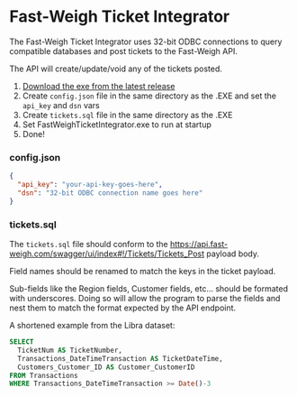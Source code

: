 # Fast-Weigh Ticket Integrator

The Fast-Weigh Ticket Integrator uses 32-bit ODBC connections to query compatible databases and post tickets to the Fast-Weigh API.

The API will create/update/void any of the tickets posted.

1. [Download the exe from the latest release](https://github.com/TAC-Insight/fw-ticket-integrator/releases)
2. Create `config.json` file in the same directory as the .EXE and set the `api_key` and `dsn` vars
3. Create `tickets.sql` file in the same directory as the .EXE
4. Set FastWeighTicketIntegrator.exe to run at startup
5. Done!

### config.json

```json
{
  "api_key": "your-api-key-goes-here",
  "dsn": "32-bit ODBC connection name goes here"
}
```

### tickets.sql

The `tickets.sql` file should conform to the https://api.fast-weigh.com/swagger/ui/index#!/Tickets/Tickets_Post payload body.

Field names should be renamed to match the keys in the ticket payload.

Sub-fields like the Region fields, Customer fields, etc... should be formated with underscores. Doing so will allow the program to parse the fields and nest them to match the format expected by the API endpoint.

A shortened example from the Libra dataset:

```sql
SELECT
  TicketNum AS TicketNumber,
  Transactions_DateTimeTransaction AS TicketDateTime,
  Customers_Customer_ID AS Customer_CustomerID
FROM Transactions
WHERE Transactions_DateTimeTransaction >= Date()-3
```
